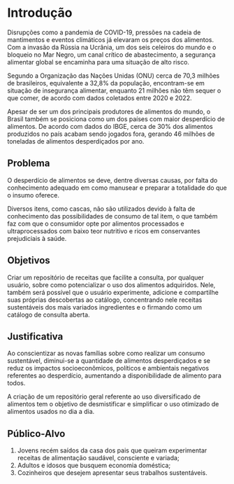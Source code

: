 # Introdução
Disrupções como a pandemia de COVID-19, pressões na cadeia de mantimentos e eventos climáticos já elevaram os preços dos alimentos. Com a invasão da Rússia na Ucrânia, um dos seis celeiros do mundo e o bloqueio no Mar Negro, um canal crítico de abastecimento, a segurança alimentar global se encaminha para uma situação de alto risco.

Segundo a Organização das Nações Unidas (ONU) cerca de 70,3 milhões de brasileiros, equivalente a 32,8% da população, encontram-se em situação de insegurança alimentar, enquanto 21 milhões não têm sequer o que comer, de acordo com dados coletados entre 2020 e 2022.

Apesar de ser um dos principais produtores de alimentos do mundo, o Brasil também se posiciona como um dos países com maior desperdício de alimentos. De acordo com dados do IBGE, cerca de 30% dos alimentos produzidos no país acabam sendo jogados fora, gerando 46 milhões de toneladas de alimentos desperdiçados por ano.

## Problema
O desperdício de alimentos se deve, dentre diversas causas, por falta do conhecimento adequado em como manusear e preparar a totalidade do que o insumo oferece.

Diversos itens, como cascas, não são utilizados devido à falta de conhecimento das possibilidades de consumo de tal item, o que também faz com que o consumidor opte por alimentos processados e ultraprocessados com baixo teor nutritivo e ricos em conservantes prejudiciais à saúde. 

## Objetivos
Criar um repositório de receitas que facilite a consulta, por qualquer usuário, sobre como potencializar o uso dos alimentos adquiridos. Nele, também será possível que o usuário experimente, adicione e compartilhe suas próprias descobertas ao catálogo, concentrando nele receitas sustentáveis dos mais variados ingredientes e o firmando como um catálogo de consulta aberta.

## Justificativa
Ao conscientizar as novas famílias sobre como realizar um consumo sustentável, diminui-se a quantidade de alimentos desperdiçados e se reduz os impactos socioeconômicos, políticos e ambientais negativos referentes ao desperdício, aumentando a disponibilidade de alimento para todos. 

A criação de um repositório geral referente ao uso diversificado de alimentos tem o objetivo de desmistificar e simplificar o uso otimizado de alimentos usados no dia a dia. 

## Público-Alvo
1) Jovens recém saídos da casa dos pais que queiram experimentar receitas de alimentação saudável, consciente e variada;
2) Adultos e idosos que busquem economia doméstica;
3) Cozinheiros que desejem apresentar seus trabalhos sustentáveis.
